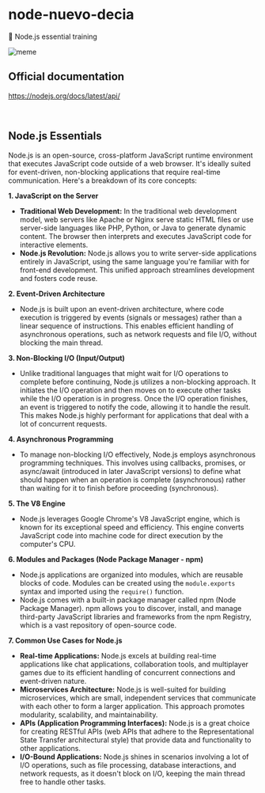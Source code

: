 # node-nuevo-decia

🐸 Node.js essential training

![meme](https://pbs.twimg.com/media/BsD06eGIAAA1uYk.jpg)

## Official documentation
https://nodejs.org/docs/latest/api/


 
## Node.js Essentials

Node.js is an open-source, cross-platform JavaScript runtime environment that executes JavaScript code outside of a web browser. It's ideally suited for event-driven, non-blocking applications that require real-time communication. Here's a breakdown of its core concepts:


**1. JavaScript on the Server**

- **Traditional Web Development:** In the traditional web development model, web servers like Apache or Nginx serve static HTML files or use server-side languages like PHP, Python, or Java to generate dynamic content. The browser then interprets and executes JavaScript code for interactive elements.
- **Node.js Revolution:** Node.js allows you to write server-side applications entirely in JavaScript, using the same language you're familiar with for front-end development. This unified approach streamlines development and fosters code reuse.

**2. Event-Driven Architecture**

- Node.js is built upon an event-driven architecture, where code execution is triggered by events (signals or messages) rather than a linear sequence of instructions. This enables efficient handling of asynchronous operations, such as network requests and file I/O, without blocking the main thread.

**3. Non-Blocking I/O (Input/Output)**

- Unlike traditional languages that might wait for I/O operations to complete before continuing, Node.js utilizes a non-blocking approach. It initiates the I/O operation and then moves on to execute other tasks while the I/O operation is in progress. Once the I/O operation finishes, an event is triggered to notify the code, allowing it to handle the result. This makes Node.js highly performant for applications that deal with a lot of concurrent requests.

**4. Asynchronous Programming**

- To manage non-blocking I/O effectively, Node.js employs asynchronous programming techniques. This involves using callbacks, promises, or async/await (introduced in later JavaScript versions) to define what should happen when an operation is complete (asynchronous) rather than waiting for it to finish before proceeding (synchronous).

**5. The V8 Engine**

- Node.js leverages Google Chrome's V8 JavaScript engine, which is known for its exceptional speed and efficiency. This engine converts JavaScript code into machine code for direct execution by the computer's CPU.


**6. Modules and Packages (Node Package Manager - npm)**

- Node.js applications are organized into modules, which are reusable blocks of code. Modules can be created using the `module.exports` syntax and imported using the `require()` function.
- Node.js comes with a built-in package manager called npm (Node Package Manager). npm allows you to discover, install, and manage third-party JavaScript libraries and frameworks from the npm Registry, which is a vast repository of open-source code.

**7. Common Use Cases for Node.js**

- **Real-time Applications:** Node.js excels at building real-time applications like chat applications, collaboration tools, and multiplayer games due to its efficient handling of concurrent connections and event-driven nature.
- **Microservices Architecture:** Node.js is well-suited for building microservices, which are small, independent services that communicate with each other to form a larger application. This approach promotes modularity, scalability, and maintainability.
- **APIs (Application Programming Interfaces):** Node.js is a great choice for creating RESTful APIs (web APIs that adhere to the Representational State Transfer architectural style) that provide data and functionality to other applications.
- **I/O-Bound Applications:** Node.js shines in scenarios involving a lot of I/O operations, such as file processing, database interactions, and network requests, as it doesn't block on I/O, keeping the main thread free to handle other tasks.
